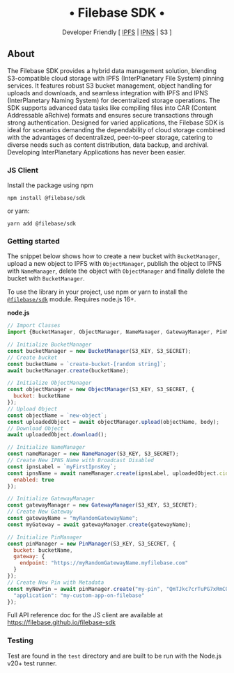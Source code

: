 <h1 align="center">&#x2022; Filebase SDK &#x2022;</h1>
<p align="center">Developer Friendly [ <a href="https://docs.ipfs.tech/concepts/what-is-ipfs/" title="What is IPFS?">IPFS</a> | <a href="https://docs.ipfs.tech/concepts/ipns/" title="What is IPNS?">IPNS</a> | S3 ]</p>

## About

The Filebase SDK provides a hybrid data management solution, blending S3-compatible cloud storage with IPFS 
(InterPlanetary File System) pinning services. It features robust S3 bucket management, object handling for uploads and 
downloads, and seamless integration with IPFS and IPNS (InterPlanetary Naming System) for decentralized storage 
operations. The SDK supports advanced data tasks like compiling files into CAR (Content Addressable aRchive) formats and
ensures secure transactions through strong authentication. Designed for varied applications, the Filebase SDK is ideal 
for scenarios demanding the dependability of cloud storage combined with the advantages of decentralized, peer-to-peer 
storage, catering to diverse needs such as content distribution, data backup, and archival.  Developing InterPlanetary
Applications has never been easier.

### JS Client

Install the package using npm

```shell
npm install @filebase/sdk
```

or yarn:

```shell
yarn add @filebase/sdk
```

### Getting started

The snippet below shows how to create a new bucket with `BucketManager`, upload a new object to IPFS 
with `ObjectManager`, publish the object to IPNS with `NameManager`, delete the object with `ObjectManager` and finally
delete the bucket with `BucketManager`.

To use the library in your project, use npm or yarn to install the [`@filebase/sdk`](https://www.npmjs.com/package/@filebase/sdk) module.  Requires node.js 16+.

**node.js**
````js
// Import Classes
import {BucketManager, ObjectManager, NameManager, GatewayManager, PinManager} from 'filebase-sdk'

// Initialize BucketManager
const bucketManager = new BucketManager(S3_KEY, S3_SECRET);
// Create bucket
const bucketName = `create-bucket-[random string]`;
await bucketManager.create(bucketName);

// Initialize ObjectManager
const objectManager = new ObjectManager(S3_KEY, S3_SECRET, {
  bucket: bucketName
});
// Upload Object
const objectName = `new-object`;
const uploadedObject = await objectManager.upload(objectName, body);
// Download Object
await uploadedObject.download();

// Initialize NameManager
const nameManager = new NameManager(S3_KEY, S3_SECRET);
// Create New IPNS Name with Broadcast Disabled
const ipnsLabel = `myFirstIpnsKey`;
const ipnsName = await nameManager.create(ipnsLabel, uploadedObject.cid, {
  enabled: true
});

// Initialize GatewayManager
const gatewayManager = new GatewayManager(S3_KEY, S3_SECRET);
// Create New Gateway
const gatewayName = "myRandomGatewayName";
const myGateway = await gatewayManager.create(gatewayName);

// Initialize PinManager
const pinManager = new PinManager(S3_KEY, S3_SECRET, {
  bucket: bucketName,
  gateway: {
    endpoint: "https://myRandomGatewayName.myfilebase.com"
  }
});
// Create New Pin with Metadata
const myNewPin = await pinManager.create("my-pin", "QmTJkc7crTuPG7xRmCQSz1yioBpCW3juFBtJPXhQfdCqGF", {
  "application": "my-custom-app-on-filebase"
});
````

Full API reference doc for the JS client are available at https://filebase.github.io/filebase-sdk

### Testing

Test are found in the `test` directory and are built to be run with the Node.js v20+ test runner.
